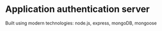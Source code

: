 # Application authentication server

Built using modern technologies: node.js, express, mongoDB, mongoose
